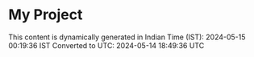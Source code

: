 # My Project

This content is dynamically generated in Indian Time (IST): 2024-05-15 00:19:36 IST
Converted to UTC: 2024-05-14 18:49:36 UTC
